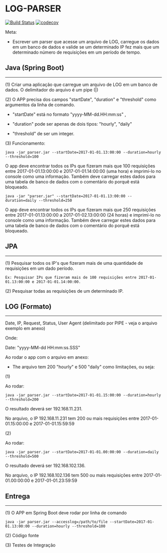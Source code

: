 # LOG-PARSER

[![Build Status](https://travis-ci.org/joaoabrodrigues/parser.svg?branch=master)](https://travis-ci.org/joaoabrodrigues/parser)
[![codecov](https://codecov.io/gh/joaoabrodrigues/parser/branch/master/graph/badge.svg)](https://codecov.io/gh/joaoabrodrigues/parser)

Meta:

- Escrever um parser que acesse um arquivo de LOG, carregue os dados em um banco de dados e valide se um determinado IP fez mais que um determinado número de requisições em um período de tempo.

## Java (Spring Boot)

----

(1) Criar uma aplicação que carregue um arquivo de LOG em um banco de dados. O delimitador do arquivo é um pipe (|)

(2) O APP precisa dos campos "startDate", "duration" e "threshold" como argumentos da linha de comando.

- "startDate" está no formato "yyyy-MM-dd.HH:mm:ss" ,

- "duration" pode ser apenas de dois tipos: "hourly", "daily"

- "threshold" de ser um integer.

(3) Funcionamento:

    java -jar parser.jar --startDate=2017-01-01.13:00:00 --duration=hourly --threshold=100

O app deve encontrar todos os IPs que fizeram mais que 100 requisições entre 2017-01-01.13:00:00 e 2017-01-01.14:00:00 (uma hora) e imprimí-lo no console como uma informação. Também deve carregar estes dados para uma tabela de banco de dados com o comentário do porquê está bloqueado.

    java -jar "parser.jar" --startDate=2017-01-01.13:00:00 --duration=daily --threshold=250

O app deve encontrar todos os IPs que fizeram mais que 250 requisições entre 2017-01-01.13:00:00 a 2017-01-02.13:00:00 (24 horas) e imprimí-lo no console como uma informação. Também deve carregar estes dados para uma tabela de banco de dados com o comentário do porquê está bloqueado.

## JPA

----

(1) Pesquisar todos os IP's que fizeram mais de uma quantidade de requisições em um dado período.

    Ex: Pesquisar IPs que fizeram mais de 100 requisições entre 2017-01-01.13:00:00 e 2017-01-01.14:00:00.

(2) Pesquisar todas as requisições de um determinado IP.

## LOG (Formato)

----

Date, IP, Request, Status, User Agent (delimitado por PIPE - veja o arquivo exemplo em anexo)

Onde:

Date: "yyyy-MM-dd HH:mm:ss.SSS"

Ao rodar o app com o arquivo em anexo:

- The arquivo tem 200 "hourly" e 500 "daily" como limitações, ou seja:

(1)

Ao rodar:

    java -jar parser.jar --startDate=2017-01-01.15:00:00 --duration=hourly --threshold=200

O resultado deverá ser 192.168.11.231.

No arquivo, o IP 192.168.11.231 tem 200 ou mais requisições entre 2017-01-01.15:00:00 e 2017-01-01.15:59:59

(2)

Ao rodar:

    java -jar parser.jar --startDate=2017-01-01.00:00:00 --duration=daily --threshold=500

O resultado deverá ser 192.168.102.136.

No arquivo, o IP 192.168.102.136 tem 500 ou mais requisições entre 2017-01-01.00:00:00 e 2017-01-01.23:59:59

## Entrega

----

(1) O APP em Spring Boot deve rodar por linha de comando

    java -jar parser.jar --accesslog=/path/to/file --startDate=2017-01-01.13:00:00 --duration=hourly --threshold=100

(2) Código fonte

(3) Testes de Integração
